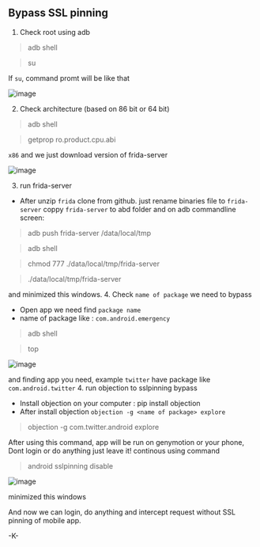## Bypass SSL pinning
1.  Check root using adb
>   adb shell

>   su

If `su`, command promt will be like that

![image](https://user-images.githubusercontent.com/63294758/227363205-c57f7fe4-05d0-4e6a-ab90-c1bcf1cbeb91.png)

2.  Check architecture (based on 86 bit or 64 bit)

>   adb shell

>   getprop ro.product.cpu.abi

`x86` and we just download version of frida-server

![image](https://user-images.githubusercontent.com/63294758/227363291-c9d06bb1-3fd0-441a-abf7-4fcb9afbea9e.png)

3.  run frida-server 
-   After unzip `frida` clone from github. just rename binaries file to `frida-server` coppy `frida-server` to abd folder and on adb commandline screen: 
>   adb push frida-server /data/local/tmp 

>   adb shell

>   chmod 777 ./data/local/tmp/frida-server

>   ./data/local/tmp/frida-server

and minimized this windows.
4.  Check `name of package` we need to bypass
-   Open app we need find `package name`
-   name of package like : `com.android.emergency` 
>   adb shell

>   top

![image](https://user-images.githubusercontent.com/63294758/227427844-6cad9db1-9385-4c1c-adbf-d8a0544f0309.png)


and finding app you need, example `twitter` have package like `com.android.twitter`
4.  run objection to sslpinning bypass
-   Install objection on your computer : pip install objection  
-   After install objection `objection -g <name of package> explore`
>   objection -g com.twitter.android explore

After using this command, app will be run on genymotion or your phone, Dont login or do anything just leave it!
continous using command

>   android sslpinning disable

![image](https://user-images.githubusercontent.com/63294758/227427808-e3a90c81-5f88-4d3b-ac3b-88bab5865c26.png)


minimized this windows

And now we can login, do anything and intercept request without SSL pinning of mobile app.


-K-


